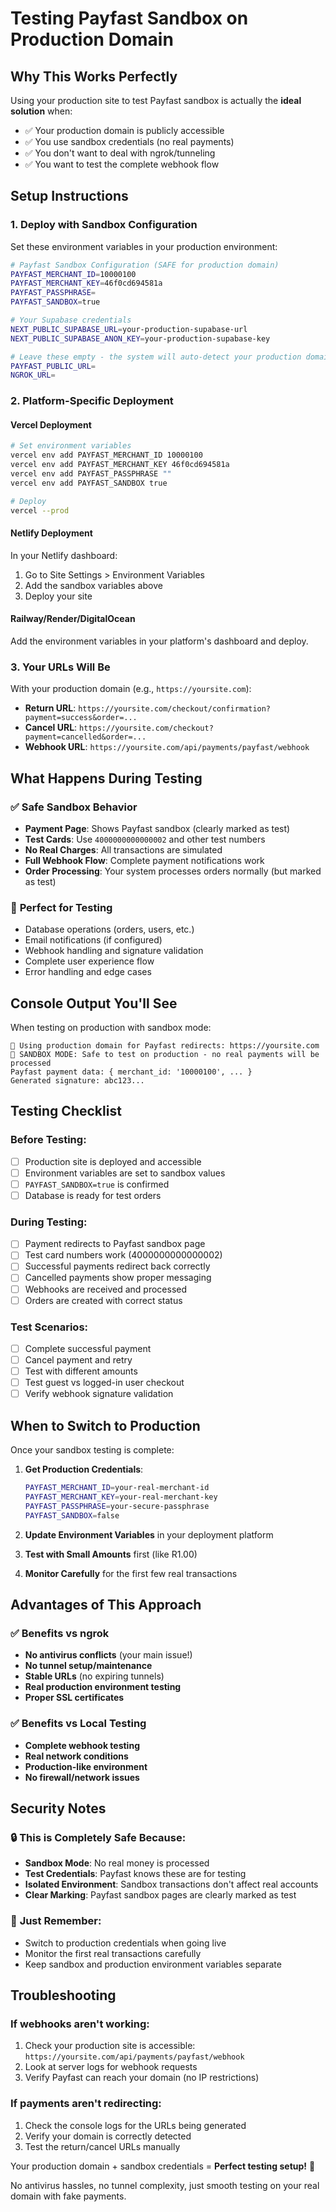 # Testing Payfast Sandbox on Production Domain

## Why This Works Perfectly

Using your production site to test Payfast sandbox is actually the **ideal solution** when:
- ✅ Your production domain is publicly accessible
- ✅ You use sandbox credentials (no real payments)
- ✅ You don't want to deal with ngrok/tunneling
- ✅ You want to test the complete webhook flow

## Setup Instructions

### 1. **Deploy with Sandbox Configuration**

Set these environment variables in your production environment:

```bash
# Payfast Sandbox Configuration (SAFE for production domain)
PAYFAST_MERCHANT_ID=10000100
PAYFAST_MERCHANT_KEY=46f0cd694581a
PAYFAST_PASSPHRASE=
PAYFAST_SANDBOX=true

# Your Supabase credentials
NEXT_PUBLIC_SUPABASE_URL=your-production-supabase-url
NEXT_PUBLIC_SUPABASE_ANON_KEY=your-production-supabase-key

# Leave these empty - the system will auto-detect your production domain
PAYFAST_PUBLIC_URL=
NGROK_URL=
```

### 2. **Platform-Specific Deployment**

#### **Vercel Deployment**
```bash
# Set environment variables
vercel env add PAYFAST_MERCHANT_ID 10000100
vercel env add PAYFAST_MERCHANT_KEY 46f0cd694581a
vercel env add PAYFAST_PASSPHRASE ""
vercel env add PAYFAST_SANDBOX true

# Deploy
vercel --prod
```

#### **Netlify Deployment**
In your Netlify dashboard:
1. Go to Site Settings > Environment Variables
2. Add the sandbox variables above
3. Deploy your site

#### **Railway/Render/DigitalOcean**
Add the environment variables in your platform's dashboard and deploy.

### 3. **Your URLs Will Be**

With your production domain (e.g., `https://yoursite.com`):

- **Return URL**: `https://yoursite.com/checkout/confirmation?payment=success&order=...`
- **Cancel URL**: `https://yoursite.com/checkout?payment=cancelled&order=...`  
- **Webhook URL**: `https://yoursite.com/api/payments/payfast/webhook`

## What Happens During Testing

### ✅ **Safe Sandbox Behavior**
- **Payment Page**: Shows Payfast sandbox (clearly marked as test)
- **Test Cards**: Use `4000000000000002` and other test numbers
- **No Real Charges**: All transactions are simulated
- **Full Webhook Flow**: Complete payment notifications work
- **Order Processing**: Your system processes orders normally (but marked as test)

### 🎯 **Perfect for Testing**
- Database operations (orders, users, etc.)
- Email notifications (if configured)
- Webhook handling and signature validation
- Complete user experience flow
- Error handling and edge cases

## Console Output You'll See

When testing on production with sandbox mode:

```
🚀 Using production domain for Payfast redirects: https://yoursite.com
🧪 SANDBOX MODE: Safe to test on production - no real payments will be processed
Payfast payment data: { merchant_id: '10000100', ... }
Generated signature: abc123...
```

## Testing Checklist

### Before Testing:
- [ ] Production site is deployed and accessible
- [ ] Environment variables are set to sandbox values
- [ ] `PAYFAST_SANDBOX=true` is confirmed
- [ ] Database is ready for test orders

### During Testing:
- [ ] Payment redirects to Payfast sandbox page
- [ ] Test card numbers work (4000000000000002)
- [ ] Successful payments redirect back correctly
- [ ] Cancelled payments show proper messaging
- [ ] Webhooks are received and processed
- [ ] Orders are created with correct status

### Test Scenarios:
- [ ] Complete successful payment
- [ ] Cancel payment and retry
- [ ] Test with different amounts
- [ ] Test guest vs logged-in user checkout
- [ ] Verify webhook signature validation

## When to Switch to Production

Once your sandbox testing is complete:

1. **Get Production Credentials**:
   ```bash
   PAYFAST_MERCHANT_ID=your-real-merchant-id
   PAYFAST_MERCHANT_KEY=your-real-merchant-key
   PAYFAST_PASSPHRASE=your-secure-passphrase
   PAYFAST_SANDBOX=false
   ```

2. **Update Environment Variables** in your deployment platform

3. **Test with Small Amounts** first (like R1.00)

4. **Monitor Carefully** for the first few real transactions

## Advantages of This Approach

### ✅ **Benefits vs ngrok**
- **No antivirus conflicts** (your main issue!)
- **No tunnel setup/maintenance**
- **Stable URLs** (no expiring tunnels)
- **Real production environment testing**
- **Proper SSL certificates**

### ✅ **Benefits vs Local Testing**
- **Complete webhook testing**
- **Real network conditions**
- **Production-like environment**
- **No firewall/network issues**

## Security Notes

### 🔒 **This is Completely Safe Because**:
- **Sandbox Mode**: No real money is processed
- **Test Credentials**: Payfast knows these are for testing
- **Isolated Environment**: Sandbox transactions don't affect real accounts
- **Clear Marking**: Payfast sandbox pages are clearly marked as test

### 🚨 **Just Remember**:
- Switch to production credentials when going live
- Monitor the first real transactions carefully
- Keep sandbox and production environment variables separate

## Troubleshooting

### If webhooks aren't working:
1. Check your production site is accessible: `https://yoursite.com/api/payments/payfast/webhook`
2. Look at server logs for webhook requests
3. Verify Payfast can reach your domain (no IP restrictions)

### If payments aren't redirecting:
1. Check the console logs for the URLs being generated
2. Verify your domain is correctly detected
3. Test the return/cancel URLs manually

Your production domain + sandbox credentials = **Perfect testing setup!** 🎉

No antivirus hassles, no tunnel complexity, just smooth testing on your real domain with fake payments.